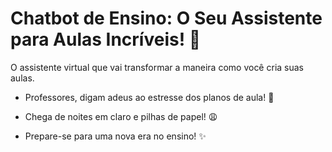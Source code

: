 # Chatbot de Ensino: O Seu Assistente para Aulas Incríveis! 🚀
O assistente virtual que vai transformar a maneira como você cria suas aulas.

* Professores, digam adeus ao estresse dos planos de aula! 🤯

* Chega de noites em claro e pilhas de papel! 😩

* Prepare-se para uma nova era no ensino! ✨
